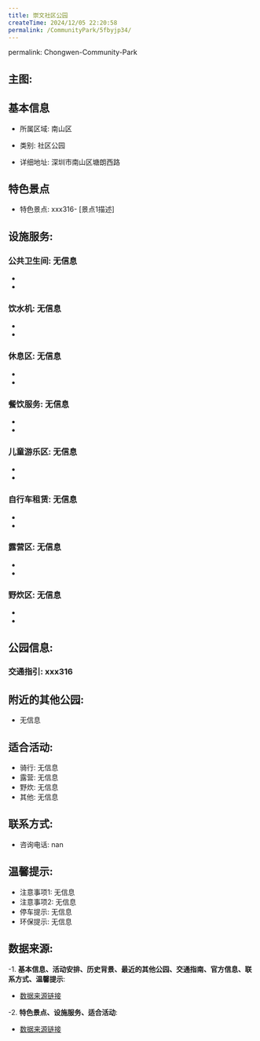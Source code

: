 ```yaml
---
title: 崇文社区公园
createTime: 2024/12/05 22:20:58
permalink: /CommunityPark/5fbyjp34/
---
```

permalink: Chongwen-Community-Park
## 主图:
<ImageCard
image="https://cgj.sz.gov.cn/img/4/4016/4016683/10808621.jpg"
title= "崇文社区公园"
description= "xxxxxx316"
date="2024/12/05"
href="/"
author="深圳公园"
/>
## 基本信息

- 所属区域: 南山区

- 类别: 社区公园

- 详细地址: 深圳市南山区塘朗西路

## 特色景点
- 特色景点: xxx316- [景点1描述]
## 设施服务:
### 公共卫生间: 无信息
- 
- 
### 饮水机: 无信息
- 
- 
### 休息区: 无信息
- 
- 
### 餐饮服务: 无信息
- 
- 
### 儿童游乐区: 无信息
- 
- 
### 自行车租赁: 无信息
- 
- 
### 露营区: 无信息
- 
- 
### 野炊区: 无信息

- 
- 
## 公园信息:
### 交通指引: xxx316

## 附近的其他公园:
- 无信息

## 适合活动:
- 骑行: 无信息
- 露营: 无信息
- 野炊: 无信息
- 其他: 无信息

## 联系方式:
- 咨询电话: nan
## 温馨提示:
- 注意事项1: 无信息
- 注意事项2: 无信息
- 停车提示: 无信息
- 环保提示: 无信息

## 数据来源:
-1. **基本信息、活动安排、历史背景、最近的其他公园、交通指南、官方信息、联系方式、温馨提示**:
- [数据来源链接](https://cgj.sz.gov.cn/xsmh/gysz/sqgy/content/post_10808621.html)

-2. **特色景点、设施服务、适合活动**:
- [数据来源链接](https://cgj.sz.gov.cn/xsmh/gysz/sqgy/content/post_10808621.html)


